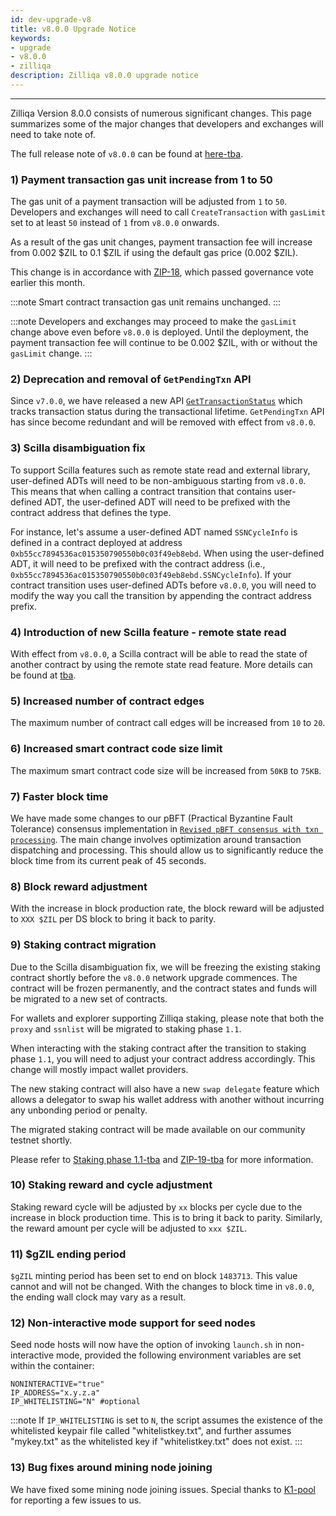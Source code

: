 ```yaml
---
id: dev-upgrade-v8
title: v8.0.0 Upgrade Notice
keywords: 
- upgrade
- v8.0.0
- zilliqa
description: Zilliqa v8.0.0 upgrade notice
---
```


---

Zilliqa Version 8.0.0 consists of numerous significant changes. This page summarizes some of the major changes that developers and exchanges 
will need to take note of.

The full release note of `v8.0.0` can be found at [here-tba]().

### 1) Payment transaction gas unit increase from 1 to 50 

The gas unit of a payment transaction will be adjusted from `1` to `50`. Developers and exchanges will need to call `CreateTransaction` with `gasLimit` set to at least `50` instead of `1` from `v8.0.0` onwards.

As a result of the gas unit changes, payment transaction fee will increase from 0.002 $ZIL to 0.1 $ZIL if using the default gas price (0.002 $ZIL).

This change is in accordance with [ZIP-18](https://github.com/Zilliqa/ZIP/blob/master/zips/zip-18.md), which passed governance vote earlier this month.

:::note
Smart contract transaction gas unit remains unchanged.
:::

:::note
Developers and exchanges may proceed to make the `gasLimit` change above even before `v8.0.0` is deployed. Until the deployment, the payment transaction fee will continue to be 0.002 $ZIL, with or without the `gasLimit` change.
:::

### 2) Deprecation and removal of `GetPendingTxn` API

Since `v7.0.0`, we have released a new API [`GetTransactionStatus`](https://dev.zilliqa.com/docs/apis/api-transaction-get-transaction-status) which 
tracks transaction status during the transactional lifetime. `GetPendingTxn` API has since become redundant and will be removed with effect from `v8.0.0`.

### 3) Scilla disambiguation fix

To support Scilla features such as remote state read and external library, user-defined ADTs will need to be non-ambiguous starting from `v8.0.0`. This means 
that when calling a contract transition that contains user-defined ADT, the user-defined ADT will need to be prefixed with the contract address that defines 
the type. 

For instance, let's assume a user-defined ADT named `SSNCycleInfo` is defined in a contract deployed at address `0xb55cc7894536ac015350790550b0c03f49eb8ebd`. When using the user-defined ADT, it will need to be prefixed with the contract address (i.e., `0xb55cc7894536ac015350790550b0c03f49eb8ebd.SSNCycleInfo`). If your contract transition uses user-defined ADTs before `v8.0.0`, you will need to modify the way you call the transition by appending the contract address prefix.

### 4) Introduction of new Scilla feature - remote state read

With effect from `v8.0.0`, a Scilla contract will be able to read the state of another contract by using the remote state read feature. More details can be found at [tba]().

### 5) Increased number of contract edges

The maximum number of contract call edges will be increased from `10` to `20`.

### 6) Increased smart contract code size limit

The maximum smart contract code size will be increased from `50KB` to `75KB`.

### 7) Faster block time

We have made some changes to our pBFT (Practical Byzantine Fault Tolerance) consensus implementation in [`Revised pBFT consensus with txn processing`](https://github.com/Zilliqa/Zilliqa/pull/2216). The main change involves optimization around transaction dispatching and processing. This should allow us to significantly reduce the block time from its current peak of 45 seconds.

### 8) Block reward adjustment 

With the increase in block production rate, the block reward will be adjusted to `XXX $ZIL` per DS block to bring it back to parity.

### 9) Staking contract migration

Due to the Scilla disambiguation fix, we will be freezing the existing staking contract shortly before the `v8.0.0` network upgrade commences. The contract will be frozen permanently, and the contract states and funds will be migrated to a new set of contracts.

For wallets and explorer supporting Zilliqa staking, please note that both the `proxy` and `ssnlist` will be migrated to staking phase `1.1`.

When interacting with the staking contract after the transition to staking phase `1.1`, you will need to adjust your contract address accordingly. This change will mostly impact wallet providers.

The new staking contract will also have a new `swap delegate` feature which allows a delegator to swap his wallet address with another without incurring
any unbonding period or penalty.

The migrated staking contract will be made available on our community testnet shortly.

Please refer to [Staking phase 1.1-tba]() and [ZIP-19-tba]() for more information.

### 10) Staking reward and cycle adjustment 

Staking reward cycle will be adjusted by `xx` blocks per cycle due to the increase in block production time. This is to bring it back to parity. Similarly, the reward amount per cycle will be adjusted to `xxx $ZIL`.

### 11) $gZIL ending period

`$gZIL` minting period has been set to end on block `1483713`. This value cannot and will not be changed. With the changes to block time in `v8.0.0`, the ending wall clock may vary as a result.

### 12) Non-interactive mode support for seed nodes

Seed node hosts will now have the option of invoking `launch.sh` in non-interactive mode, provided the following environment variables are set within the container:

```
NONINTERACTIVE="true"
IP_ADDRESS="x.y.z.a"
IP_WHITELISTING="N" #optional
```

:::note
If `IP_WHITELISTING` is set to `N`, the script assumes the existence of the whitelisted keypair file called "whitelistkey.txt", and further assumes "mykey.txt" as the whitelisted key if "whitelistkey.txt" does not exist.
:::

### 13) Bug fixes around mining node joining

We have fixed some mining node joining issues. Special thanks to [K1-pool](https://k1pool.com/pool/zil) for reporting a few issues to us.
